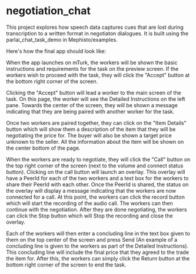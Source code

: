 # negotiation_chat

This project explores how speech data captures cues that are lost during transcription to a written format in negotiaton dialogues.
It is built using the parlai_chat_task_demo in Mephisto/examples.

Here's how the final app should look like:

When the app launches on mTurk, the workers will be shown the basic instructions and requirements for the task on the preview screen. If the workers wish to proceed with the task, they will click the "Accept" button at the bottom right corner of the screen.

Clicking the "Accept" button will lead a worker to the main screen of the task. On this page, the worker will see the Detailed Instructions on the left pane. Towards the center of the screen, they will be shown a message indicating that they are being paired with another worker for the task.

Once two workers are paired together, they can click on the "Item Details" button which will show them a description of the item that they will be negotiating the price for. The buyer will also be shown a target price unknown to the seller. All the information about the item will be shown on the center bottom of the page. 

When the workers are ready to negotiate, they will click the "Call" button on the top right corner of the screen (next to the volume and connect status button). Clicking on the call button will launch an overlay. This overlay will have a PeerId for each of the two workers and a text box for the workers to share their PeerId with each other. Once the PeerId is shared, the status on the overlay will display a message indicating that the workers are now connected for a call. At this point, the workers can click the record button which will start the recording of the audio call. The workers can then continue with the negotiation. After they are done negotiating, the workers can click the Stop button which will Stop the recording and close the overlay.

Each of the workers will then enter a concluding line in the text box given to them on the top center of the screen and press Send (An example of a concluding line is given to the workers as part of the Detailed Instructions). This concluding line will include the final price that they agreed to the trade the item for. After this, the workers can simply click the Return button at the bottom right corner of the screen to end the task.


